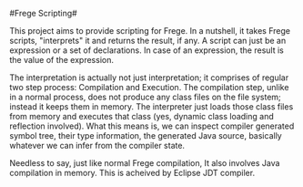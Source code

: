 #Frege Scripting#

This project aims to provide scripting for Frege. In a nutshell, it takes Frege scripts, "interprets" it
and returns the result, if any. A script can just be an expression or a set of declarations. In case of an expression,
the result is the value of the expression.

The interpretation is actually not just interpretation; it comprises of regular two step process: 
Compilation and Execution. The compilation step, unlike in a normal process, does not produce any class files on the 
file system; instead it keeps them in memory. The interpreter just loads those class files from memory and executes that
class (yes, dynamic class loading and reflection involved). What this means is, we can inspect compiler generated 
symbol tree, their type information, the generated Java source, basically whatever we can infer from the compiler state.

Needless to say, just like normal Frege compilation, It also involves Java compilation in memory. This is acheived by
Eclipse JDT compiler.